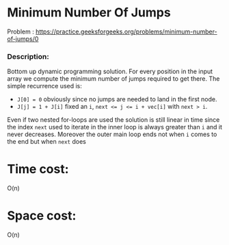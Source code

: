 # Minimum Number Of Jumps
Problem : https://practice.geeksforgeeks.org/problems/minimum-number-of-jumps/0

### Description: 
Bottom up dynamic programming solution.
For every position in the input array we compute the minimum number of jumps required to get there. The simple recurrence used is:
- `J[0] = 0` obviously since no jumps are needed to land in the first node.
- `J[j] = 1 + J[i]` fixed an `i`,  `next <= j <= i + vec[i]` with `next > i`.

Even if two nested for-loops are used the solution is still linear in time since the index `next` used to iterate in the inner loop
is always greater than `i` and it never decreases. Moreover the outer main loop ends not when `i` comes to the end but when `next` does

# Time cost:
O(n)
# Space cost:
O(n)